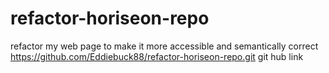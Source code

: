 # refactor-horiseon-repo    
refactor my web page to make it more accessible and semantically correct
https://github.com/Eddiebuck88/refactor-horiseon-repo.git git hub link